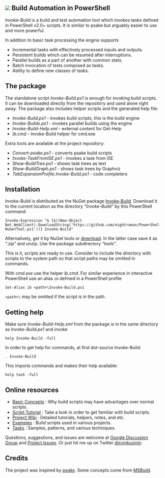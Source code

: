 
## ![](https://raw.githubusercontent.com/nightroman/Invoke-Build/master/ib.png) Build Automation in PowerShell

Invoke-Build is a build and test automation tool which invokes tasks defined in
PowerShell v2.0+ scripts. It is similar to psake but arguably easier to use and
more powerful.

In addition to basic task processing the engine supports

- Incremental tasks with effectively processed inputs and outputs.
- Persistent builds which can be resumed after interruptions.
- Parallel builds as a part of another with common stats.
- Batch invocation of tests composed as tasks.
- Ability to define new classes of tasks.

## The package

The standalone script *Invoke-Build.ps1* is enough for invoking build scripts.
It can be downloaded directly from the repository and used alone right away.
The package also includes helper scripts and the generated help file:

* *Invoke-Build.ps1* - invokes build scripts, this is the build engine
* *Invoke-Builds.ps1* - invokes parallel builds using the engine
* *Invoke-Build-Help.xml* - external content for Get-Help
* *ib.cmd* - Invoke-Build helper for cmd.exe

Extra tools are available at the project repository:

* *Convert-psake.ps1* - converts psake build scripts
* *Invoke-TaskFromISE.ps1* - invokes a task from ISE
* *Show-BuildTree.ps1* - shows task trees as text
* *Show-BuildGraph.ps1* - shows task trees by Graphviz
* *TabExpansionProfile.Invoke-Build.ps1* - code completers

## Installation

Invoke-Build is distributed as the NuGet package [Invoke-Build](https://www.nuget.org/packages/Invoke-Build).
Download it to the current location as the directory *"Invoke-Build"* by this PowerShell command:

    Invoke-Expression "& {$((New-Object Net.WebClient).DownloadString('https://github.com/nightroman/PowerShelf/raw/master/Save-NuGetTool.ps1'))} Invoke-Build"

Alternatively, get it by NuGet tools or [download](http://nuget.org/api/v2/package/Invoke-Build).
In the latter case save it as *".zip"* and unzip. Use the package subdirectory *"tools"*.

This is it, scripts are ready to use. Consider to include the directory with
scripts to the system path so that script paths may be omitted in commands.

With *cmd.exe* use the helper *ib.cmd*. For similar experience in interactive
PowerShell use an alias `ib` defined in a PowerShell profile

    Set-Alias ib <path>\Invoke-Build.ps1

`<path>\` may be omitted if the script is in the path.

## Getting help

Make sure *Invoke-Build-Help.xml* from the package is in the same directory as
*Invoke-Build.ps1* and invoke

    help Invoke-Build -full

In order to get help for commands, at first dot-source Invoke-Build:

    . Invoke-Build

This imports commands and makes their help available:

    help task -full

## Online resources

- [Basic Concepts](https://github.com/nightroman/Invoke-Build/wiki/Concepts)
: Why build scripts may have advantages over normal scripts.
- [Script Tutorial](https://github.com/nightroman/Invoke-Build/wiki/Script-Tutorial)
: Take a look in order to get familiar with build scripts.
- [Project Wiki](https://github.com/nightroman/Invoke-Build/wiki)
: Detailed tutorials, helpers, notes, and etc.
- [Examples](https://github.com/nightroman/Invoke-Build/wiki/Build-Scripts-in-Projects)
: Build scripts used in various projects.
- [Tasks](https://github.com/nightroman/Invoke-Build/tree/master/Tasks)
: Samples, patterns, and various techniques.

Questions, suggestions, and issues are welcome at
[Google Discussion Group](https://groups.google.com/forum/#!forum/invoke-build) and
[Project Issues](https://github.com/nightroman/Invoke-Build/issues).
Or just hit me up on Twitter [@romkuzmin](https://twitter.com/romkuzmin)

## Credits

The project was inspired by [*psake*](https://github.com/psake/psake).
Some concepts come from [*MSBuild*](https://github.com/Microsoft/msbuild).
